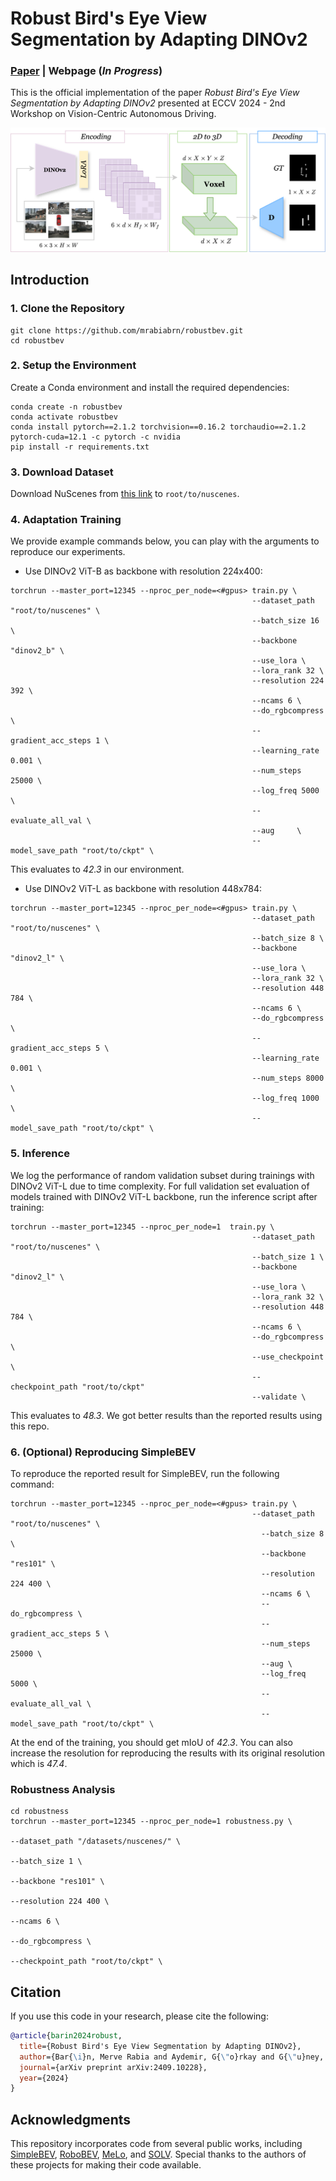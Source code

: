 # Robust Bird's Eye View Segmentation by Adapting DINOv2

### [Paper](https://www.arxiv.org/pdf/2409.10228) | Webpage (*In Progress*)

This is the official implementation of the paper *Robust Bird's Eye View Segmentation by Adapting DINOv2* presented at ECCV 2024 - 2nd Workshop on Vision-Centric Autonomous Driving.

![](figures/methodology.png)


## Introduction

### 1\. Clone the Repository
```
git clone https://github.com/mrabiabrn/robustbev.git
cd robustbev
```

### 2\. Setup the Environment
Create a Conda environment and install the required dependencies:
```
conda create -n robustbev
conda activate robustbev
conda install pytorch==2.1.2 torchvision==0.16.2 torchaudio==2.1.2 pytorch-cuda=12.1 -c pytorch -c nvidia
pip install -r requirements.txt
```

### 3\. Download Dataset

Download NuScenes from [this link](https://www.nuscenes.org/) to `root/to/nuscenes`.


### 4\. Adaptation Training

We provide example commands below, you can play with the arguments to reproduce our experiments.  

- Use DINOv2 ViT-B as backbone with resolution 224x400:
```
torchrun --master_port=12345 --nproc_per_node=<#gpus> train.py \
                                                      --dataset_path "root/to/nuscenes" \
                                                      --batch_size 16 \
                                                      --backbone "dinov2_b" \
                                                      --use_lora \
                                                      --lora_rank 32 \
                                                      --resolution 224 392 \
                                                      --ncams 6 \
                                                      --do_rgbcompress \
                                                      --gradient_acc_steps 1 \
                                                      --learning_rate 0.001 \
                                                      --num_steps 25000 \
                                                      --log_freq 5000 \
                                                      --evaluate_all_val \
                                                      --aug     \
                                                      --model_save_path "root/to/ckpt" \
```
This evaluates to *42.3* in our environment.

- Use DINOv2 ViT-L as backbone with resolution 448x784:
```
torchrun --master_port=12345 --nproc_per_node=<#gpus> train.py \
                                                      --dataset_path "root/to/nuscenes" \
                                                      --batch_size 8 \
                                                      --backbone "dinov2_l" \
                                                      --use_lora \
                                                      --lora_rank 32 \
                                                      --resolution 448 784 \
                                                      --ncams 6 \
                                                      --do_rgbcompress \
                                                      --gradient_acc_steps 5 \
                                                      --learning_rate 0.001 \
                                                      --num_steps 8000 \
                                                      --log_freq 1000 \
                                                      --model_save_path "root/to/ckpt" \
```

### 5\. Inference

We log the performance of random validation subset during trainings with DINOv2 ViT-L due to time complexity. 
For full validation set evaluation of models trained with DINOv2 ViT-L backbone, run the inference script after training:
```
torchrun --master_port=12345 --nproc_per_node=1  train.py \
                                                      --dataset_path "root/to/nuscenes" \
                                                      --batch_size 1 \
                                                      --backbone "dinov2_l" \
                                                      --use_lora \
                                                      --lora_rank 32 \
                                                      --resolution 448 784 \
                                                      --ncams 6 \
                                                      --do_rgbcompress \
                                                      --use_checkpoint \
                                                      --checkpoint_path "root/to/ckpt"
                                                      --validate \
```
This evaluates to *48.3*. We got better results than the reported results using this repo.

### 6\. (Optional) Reproducing SimpleBEV 
To reproduce the reported result for SimpleBEV, run the following command:
```
torchrun --master_port=12345 --nproc_per_node=<#gpus> train.py \
                                                      --dataset_path "root/to/nuscenes" \
                                                        --batch_size 8 \
                                                        --backbone "res101" \
                                                        --resolution 224 400 \
                                                        --ncams 6 \
                                                        --do_rgbcompress \
                                                        --gradient_acc_steps 5 \
                                                        --num_steps 25000 \
                                                        --aug \
                                                        --log_freq 5000 \
                                                        --evaluate_all_val \
                                                        --model_save_path "root/to/ckpt" \

```
At the end of the training, you should get mIoU of *42.3*. You can also increase the resolution for reproducing the results with its original resolution which is *47.4*.


### Robustness Analysis

```
cd robustness
torchrun --master_port=12345 --nproc_per_node=1 robustness.py \
                                                                                     --dataset_path "/datasets/nuscenes/" \
                                                                                     --batch_size 1 \
                                                                                     --backbone "res101" \
                                                                                     --resolution 224 400 \
                                                                                     --ncams 6 \
                                                                                     --do_rgbcompress \
                                                                                     --checkpoint_path "root/to/ckpt" \

```
## Citation

If you use this code in your research, please cite the following:
```bibtex
@article{barin2024robust,
  title={Robust Bird's Eye View Segmentation by Adapting DINOv2},
  author={Bar{\i}n, Merve Rabia and Aydemir, G{\"o}rkay and G{\"u}ney, Fatma},
  journal={arXiv preprint arXiv:2409.10228},
  year={2024}
}
```

## Acknowledgments
This repository incorporates code from several public works, including [SimpleBEV](https://github.com/aharley/simple_bev), [RoboBEV](https://github.com/Daniel-xsy/RoboBEV), [MeLo](https://github.com/JamesQFreeman/LoRA-ViT), and [SOLV](https://github.com/gorkaydemir/SOLV). Special thanks to the authors of these projects for making their code available.